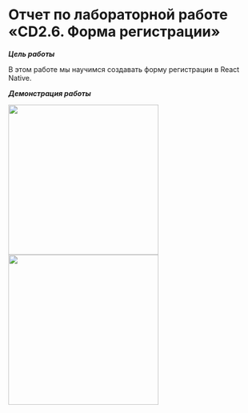 # Отчет по лабораторной работе «CD2.6. Форма регистрации»

***Цель работы***

В этом работе мы научимся создавать форму регистрации в React Native. 

***Демонстрация работы***

<img src="https://user-images.githubusercontent.com/90133237/166813280-6b426e3d-4951-46f7-b632-5424a692fef0.gif" width="300" />

<img src="https://user-images.githubusercontent.com/90133237/166814241-3fb975da-94bb-4ef0-9dbc-2edcf323bda5.gif" width="300" />
